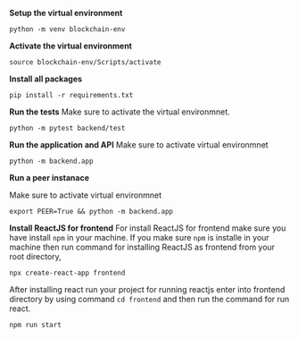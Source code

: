 **Setup the virtual environment**

```
python -m venv blockchain-env
```

**Activate the virtual environment**

```
source blockchain-env/Scripts/activate
```

**Install all packages**

```
pip install -r requirements.txt
```

**Run the tests**
Make sure to activate the virtual environmnet.

```
python -m pytest backend/test
```

**Run the application and API**
Make sure to activate virtual environmnet

```
python -m backend.app
```

**Run a peer instanace**

Make sure to activate virtual environmnet

```
export PEER=True && python -m backend.app
```

**Install ReactJS for frontend**
For install ReactJS for frontend make sure you have install `npm` in your machine.
If you make sure `npm` is installe in your machine then run command for installing ReactJS as frontend from your root directory,

```
npx create-react-app frontend
```

After installing react run your project for running reactjs enter into frontend directory by using command `cd frontend` and then run the command for run react.

```
npm run start
```

